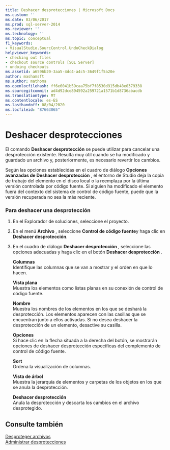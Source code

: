 ```yaml
---
title: Deshacer desprotecciones | Microsoft Docs
ms.custom: ''
ms.date: 03/06/2017
ms.prod: sql-server-2014
ms.reviewer: ''
ms.technology: ''
ms.topic: conceptual
f1_keywords:
- VisualStudio.SourcControl.UndoCheckDialog
helpviewer_keywords:
- checking out files
- checkout source controls [SQL Server]
- undoing checkouts
ms.assetid: a6596b20-3aa5-4dc4-a4c5-3649f1f5a20e
author: mashamsft
ms.author: mathoma
ms.openlocfilehash: ff6e6041b59caa75bf7f8530d915db48e0379338
ms.sourcegitcommit: ad4d92dce894592a259721a1571b1d8736abacdb
ms.translationtype: MT
ms.contentlocale: es-ES
ms.lasthandoff: 08/04/2020
ms.locfileid: "87663065"
---
```

# <a name="undo-checkouts"></a>Deshacer desprotecciones
  El comando **Deshacer desprotección** se puede utilizar para cancelar una desprotección existente. Resulta muy útil cuando se ha modificado y guardado un archivo y, posteriormente, es necesario revertir los cambios.  
  
 Según las opciones establecidas en el cuadro de diálogo **Opciones avanzadas de Deshacer desprotección** , el entorno de Studio deja la copia de trabajo del elemento en el disco local o la reemplaza por la última versión controlada por código fuente. Si alguien ha modificado el elemento fuera del contexto del sistema de control de código fuente, puede que la versión recuperada no sea la más reciente.  
  
### <a name="to-undo-a-checkout"></a>Para deshacer una desprotección  
  
1.  En el Explorador de soluciones, seleccione el proyecto.  
  
2.  En el menú **Archivo** , seleccione **Control de código fuente**y haga clic en **Deshacer desprotección**.  
  
3.  En el cuadro de diálogo **Deshacer desprotección** , seleccione las opciones adecuadas y haga clic en el botón **Deshacer desprotección** .  
  
     **Columnas**  
     Identifique las columnas que se van a mostrar y el orden en que lo hacen.  
  
     **Vista plana**  
     Muestra los elementos como listas planas en su conexión de control de código fuente.  
  
     **Nombre**  
     Muestra los nombres de los elementos en los que se deshará la desprotección. Los elementos aparecen con las casillas que se encuentran junto a ellos activadas. Si no desea deshacer la desprotección de un elemento, desactive su casilla.  
  
     **Opciones**  
     Si hace clic en la flecha situada a la derecha del botón, se mostrarán opciones de deshacer desprotección específicas del complemento de control de código fuente.  
  
     **Sort**  
     Ordena la visualización de columnas.  
  
     **Vista de árbol**  
     Muestra la jerarquía de elementos y carpetas de los objetos en los que se anula la desprotección.  
  
     **Deshacer desprotección**  
     Anula la desprotección y descarta los cambios en el archivo desprotegido.  
  
## <a name="see-also"></a>Consulte también  
 [Desproteger archivos](../../2014/database-engine/check-out-files.md)   
 [Administrar desprotecciones](../../2014/database-engine/manage-checkouts.md)  
  
  
